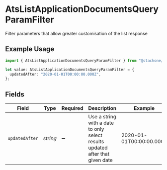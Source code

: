 # AtsListApplicationDocumentsQueryParamFilter

Filter parameters that allow greater customisation of the list response

## Example Usage

```typescript
import { AtsListApplicationDocumentsQueryParamFilter } from "@stackone/stackone-client-ts/sdk/models/operations";

let value: AtsListApplicationDocumentsQueryParamFilter = {
  updatedAfter: "2020-01-01T00:00:00.000Z",
};
```

## Fields

| Field                                                                         | Type                                                                          | Required                                                                      | Description                                                                   | Example                                                                       |
| ----------------------------------------------------------------------------- | ----------------------------------------------------------------------------- | ----------------------------------------------------------------------------- | ----------------------------------------------------------------------------- | ----------------------------------------------------------------------------- |
| `updatedAfter`                                                                | *string*                                                                      | :heavy_minus_sign:                                                            | Use a string with a date to only select results updated after that given date | 2020-01-01T00:00:00.000Z                                                      |